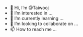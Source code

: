 - 👋 Hi, I’m @Taiwooj
- 👀 I’m interested in ...
- 🌱 I’m currently learning ...
- 💞️ I’m looking to collaborate on ...
- 📫 How to reach me ...

<!---
Taiwooj/Taiwooj is a ✨ special ✨ repository because its `README.md` (this file) appears on your GitHub profile.
You can click the Preview link to take a look at your changes.
--->

